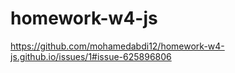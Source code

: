 # homework-w4-js
https://github.com/mohamedabdi12/homework-w4-js.github.io/issues/1#issue-625896806
